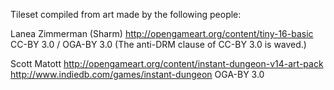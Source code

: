 Tileset compiled from art made by the following people:

Lanea Zimmerman (Sharm)
http://opengameart.org/content/tiny-16-basic
CC-BY 3.0 / OGA-BY 3.0
(The anti-DRM clause of CC-BY 3.0 is waved.)

Scott Matott
http://opengameart.org/content/instant-dungeon-v14-art-pack
http://www.indiedb.com/games/instant-dungeon
OGA-BY 3.0

